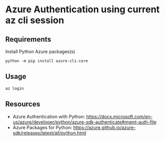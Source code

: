 # Azure Authentication using current az cli session


## Requirements

Install Python Azure packages(s)
```
python -m pip install azure-cli-core
```

## Usage

```
az login
```

## Resources

* Azure Authentication with Python: https://docs.microsoft.com/en-us/azure/developer/python/azure-sdk-authenticate#mgmt-auth-file
* Azure Packages for Python: https://azure.github.io/azure-sdk/releases/latest/all/python.html